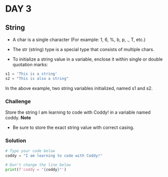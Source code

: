 # DAY 3
## String

- A char is a single character (For example: 1, 6, %, b, p, ., T, etc.)

- The str (string) type is a special type that consists of multiple chars.

- To initialize a string value in a variable, enclose it within single or double quotation marks:
```py
s1 = 'This is a string'
s2 = "This is also a string"
```
In the above example, two string variables initialized, named s1 and s2. 


### Challenge

Store the string I am learning to code with Coddy! in a variable named coddy.
 **Note**
 - Be sure to store the exact string value with correct casing.

### Solution

```py
# Type your code below
coddy = "I am learning to code with Coddy!"

# Don't change the line below
print(f'coddy = "{coddy}"')

```